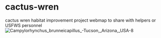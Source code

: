 # cactus-wren
cactus wren habitat improvement project webmap to share with helpers or USFWS personnel 
![Campylorhynchus_brunneicapillus_-Tucson,_Arizona,_USA-8](https://github.com/user-attachments/assets/2b69e07e-892d-4c20-af67-efd1acaf8d39)
